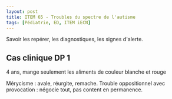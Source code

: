 ```yaml
---
layout: post
title: ITEM 65 - Troubles du spectre de l'autisme
tags: [Pédiatrie, ED, ITEM iECN]
---
```


Savoir les repérer, les diagnostiques, les signes d'alerte.

## Cas clinique DP 1

4 ans, mange seulement les aliments de couleur blanche et rouge

Mérycisme : avale, réurgite, remache.
Trouble oppositionnel avec provocation : négocie tout, pas content en permanence.
